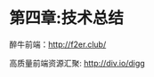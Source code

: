 # 第四章:技术总结

醉牛前端：[http:\/\/f2er.club\/](http://f2er.club/)

高质量前端资源汇聚: [http:\/\/div.io\/digg](http://div.io/digg)

